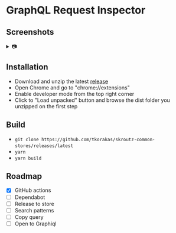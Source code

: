 # GraphQL Request Inspector

## Screenshots
<details><summary>📷</summary>

![Variables](./assets/screenshots/variables.png)
![Response](./assets/screenshots/response.png)
![Query](./assets/screenshots/query.png)

</details>

## Installation

- Download and unzip the latest [release](https://github.com/tkorakas/graphql-inspector-extension/releases/latest)
- Open Chrome and go to "chrome://extensions"
- Enable developer mode from the top right corner
- Click to "Load unpacked" button and browse the dist folder you unzipped on the first step

## Build

- `git clone https://github.com/tkorakas/skroutz-common-stores/releases/latest`
- `yarn`
- `yarn build`

## Roadmap

- [x] GitHub actions
- [ ] Dependabot
- [ ] Release to store
- [ ] Search patterns
- [ ] Copy query
- [ ] Open to Graphiql
